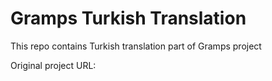 # Gramps Turkish Translation
This repo contains Turkish translation part of Gramps project

Original project URL: 

